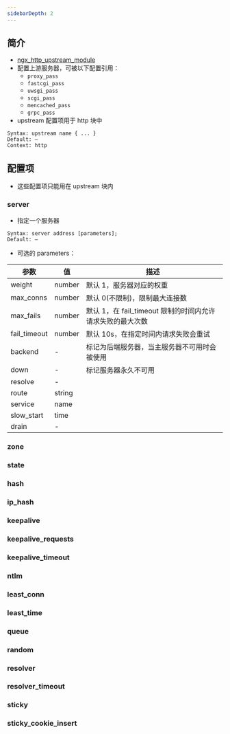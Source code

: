 ```yaml
---
sidebarDepth: 2
---
```


## 简介

+ [ngx_http_upstream_module](http://nginx.org/en/docs/http/ngx_http_upstream_module.html)
+ 配置上游服务器，可被以下配置引用：
  + `proxy_pass`
  + `fastcgi_pass`
  + `uwsgi_pass`
  + `scgi_pass`
  + `mencached_pass`
  + `grpc_pass`
+ upstream 配置项用于 http 块中
```
Syntax:	upstream name { ... }
Default: —
Context: http
```


## 配置项

+ 这些配置项只能用在 upstream 块内

### server

+ 指定一个服务器
```
Syntax:	server address [parameters];
Default: —
```

+ 可选的 parameters：

|参数|值|描述|
|-|-|-|
|weight|number|默认 1，服务器对应的权重
|max_conns|number|默认 0(不限制)，限制最大连接数
|max_fails|number|默认 1，在 fail_timeout 限制的时间内允许请求失败的最大次数
|fail_timeout|number|默认 10s，在指定时间内请求失败会重试
|backend|-|标记为后端服务器，当主服务器不可用时会被使用
|down|-|标记服务器永久不可用
|resolve|-|
|route|string|
|service|name|
|slow_start|time|
|drain|-|




### zone
### state
### hash
### ip_hash
### keepalive
### keepalive_requests
### keepalive_timeout
### ntlm
### least_conn
### least_time
### queue
### random
### resolver
### resolver_timeout
### sticky
### sticky_cookie_insert
